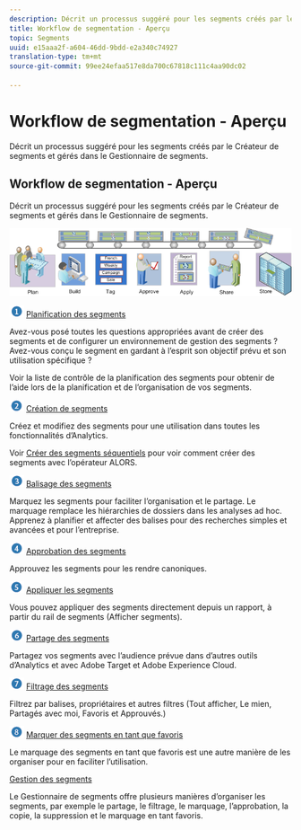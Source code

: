 ```yaml
---
description: Décrit un processus suggéré pour les segments créés par le Créateur de segments et gérés dans le Gestionnaire de segments.
title: Workflow de segmentation - Aperçu
topic: Segments
uuid: e15aaa2f-a604-46dd-9bdd-e2a340c74927
translation-type: tm+mt
source-git-commit: 99ee24efaa517e8da700c67818c111c4aa90dc02

---
```



# Workflow de segmentation - Aperçu

Décrit un processus suggéré pour les segments créés par le Créateur de segments et gérés dans le Gestionnaire de segments.

## Workflow de segmentation - Aperçu

Décrit un processus suggéré pour les segments créés par le Créateur de segments et gérés dans le Gestionnaire de segments.

<!-- 

seg_workflow.xml

 -->

![](assets/seg_workflow.png)


![](assets/step1_icon.png) [ Planification des segments](/help/components/c-segmentation/c-segmentation-workflow/seg-plan.md)

Avez-vous posé toutes les questions appropriées avant de créer des segments et de configurer un environnement de gestion des segments ? Avez-vous conçu le segment en gardant à l’esprit son objectif prévu et son utilisation spécifique ?

Voir la  liste de contrôle de la planification des segments pour obtenir de l’aide lors de la planification et de l’organisation de vos segments.

![](assets/step2_icon.png) [Création de segments](/help/components/c-segmentation/c-segmentation-workflow/seg-build.md)

Créez et modifiez des segments pour une utilisation dans toutes les fonctionnalités d’Analytics.

Voir [Créer des segments séquentiels](/help/components/c-segmentation/c-segmentation-workflow/seg-sequential-build.md) pour voir comment créer des segments avec l’opérateur ALORS.

![](assets/step3_icon.png) [ Balisage des segments](/help/components/c-segmentation/c-segmentation-workflow/seg-tag.md)

Marquez les segments pour faciliter l’organisation et le partage. Le marquage remplace les hiérarchies de dossiers dans les analyses ad hoc. Apprenez à planifier et affecter des balises pour des recherches simples et avancées et pour l’entreprise.

![](assets/step4_icon.png) [ Approbation des segments](/help/components/c-segmentation/c-segmentation-workflow/seg-approve.md)

Approuvez les segments pour les rendre canoniques.

![](assets/step5_icon.png) [ Appliquer les segments](/help/components/c-segmentation/c-segmentation-workflow/t-seg-apply.md)

Vous pouvez appliquer des segments directement depuis un rapport, à partir du rail de segments (Afficher segments).

![](assets/step6_icon.png) [ Partage des segments](/help/components/c-segmentation/c-segmentation-workflow/t-seg-share.md)

Partagez vos segments avec l’audience prévue dans d’autres outils d’Analytics et avec Adobe Target et Adobe Experience Cloud.

![](assets/step7_icon.png) [ Filtrage des segments](/help/components/c-segmentation/c-segmentation-workflow/t-seg-filter.md)

Filtrez par balises, propriétaires et autres filtres (Tout afficher, Le mien, Partagés avec moi, Favoris et Approuvés.)

![](assets/step8_icon.png) [ Marquer des segments en tant que favoris](/help/components/c-segmentation/c-segmentation-workflow/t-seg-favorite.md)

Le marquage des segments en tant que favoris est une autre manière de les organiser pour en faciliter l’utilisation.

[Gestion des segments](/help/components/c-segmentation/c-segmentation-workflow/seg-manage.md)

Le Gestionnaire de segments offre plusieurs manières d’organiser les segments, par exemple le partage, le filtrage, le marquage, l’approbation, la copie, la suppression et le marquage en tant favoris.
